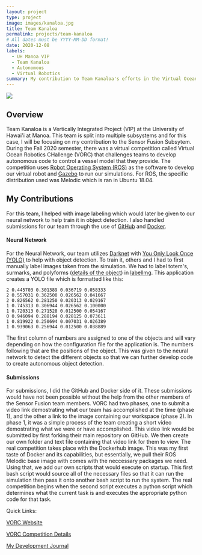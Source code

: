 ```yaml
---
layout: project
type: project
image: images/kanaloa.jpg
title: Team Kanaloa
permalink: projects/team-kanaloa
# All dates must be YYYY-MM-DD format!
date: 2020-12-08
labels:
  - UH Manoa VIP
  - Team Kanaloa
  - Autonomous
  - Virtual Robotics
summary: My contribution to Team Kanaloa's efforts in the Virtual Ocean Robotics Challenge
---
```


<img class="ui image" src="{{ site.baseurl }}/images/cora_front.png">

## Overview
Team Kanaloa is a Vertically Integrated Project (VIP) at the University of Hawai'i at Manoa. This team is split into multiple subsystems and for this case, I will be focusing on my contribution to the Sensor Fusion Subsytem. During the Fall 2020 semester, there was a virtual competition called Virtual Ocean Robotics CHallenge (VORC) that challenges teams to develop autonomous code to control a vessel model that they provide. The competition uses [Robot Operating System (ROS)](https://www.ros.org/) as the software to develop our virtual robot and [Gazebo](http://gazebosim.org/) to run our simulations. For ROS, the specific distribution used was Melodic which is ran in Ubuntu 18.04. 

## My Contributions
For this team, I helped with image labeling which would later be given to our neural network to help train it in object detection. I also handled submissions for our team through the use of [GitHub](https://github.com/) and [Docker](https://www.docker.com/).

#### Neural Network
For the Neural Network, our team utilizes [Darknet](https://pjreddie.com/darknet/) with [You Only Look Once (YOLO)](https://arxiv.org/abs/1506.02640) to help with object detection. To train it, others and I had to first manually label images taken from the simulation. We had to label totem's, surmarks, and polyforms ([details of the object](https://raw.githubusercontent.com/wiki/osrf/vorc/files/VORC2020_task_descriptions_latest.pdf)) in [labelImg](https://github.com/tzutalin/labelImg). This application creates a YOLO file which is formatted like this: 
```
2 0.445703 0.301389 0.036719 0.058333
2 0.557031 0.362500 0.026562 0.041667
2 0.826562 0.281250 0.020313 0.029167
1 0.745313 0.306944 0.026562 0.100000
1 0.720313 0.271528 0.012500 0.054167
0 0.946094 0.288194 0.028125 0.073611
1 0.819922 0.250694 0.007031 0.026389
1 0.939063 0.256944 0.012500 0.038889
```
The first column of numbers are assigned to one of the objects and will vary depending on how the configuration file for the application is. The numbers following that are the positions of the object. This was given to the neural network to detect the different objects so that we can further develop code to create autonomous object detection. 

#### Submissions
For submissions, I did the GitHub and Docker side of it. These submissions would have not been possible without the help from the other members of the Sensor Fusion team members. VORC had two phases, one to submit a video link demostrating what our team has accomplished at the time (phase 1), and the other a link to the image containing our workspace (phase 2). In phase 1, it was a simple process of the team creating a short video demostrating what we were or have accomplished. This video link would be submitted by first forking their main repository on GitHub. We then create our own folder and text file containing that video link for them to view. The real competition takes place with the Dockerhub image. This was my first taste of Docker and its capabilities, but essentially, we pull their ROS Melodic base image with comes with the neccessary packages we need. Using that, we add our own scripts that would execute on startup. This first bash script would source all of the necessary files so that it can run the simulation then pass it onto another bash script to run the system. The real competition begins when the second script executes a python script which determines what the current task is and executes the appropriate python code for that task. 

Quick Links:

<a href="https://www.oceanroboticschallenge.com/">VORC Website</a>

<a href="https://github.com/osrf/vorc">VORC Competition Details</a>

<a href="">My Development Journal</a>

